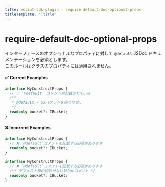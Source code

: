 ```yaml
---
title: eslint-cdk-plugin - require-default-doc-optional-props
titleTemplate: ":title"
---
```


# require-default-doc-optional-props

インターフェースのオプショナルなプロパティに対して `@default` JSDoc ドキュメンテーションを必須とします。  
このルールはクラスのプロパティには適用されません。

#### ✅ Correct Examples

```ts
interface MyConstructProps {
  // ✅ `@default` コメントが記載されている
  /**
   * @default - S3バケットを紐づけない
   */
  readonly bucket?: IBucket;
}
```

#### ❌ Incorrect Examples

```ts
interface MyConstructProps {
  // ❌ `@default`コメントを記載する必要があります
  readonly bucket?: IBucket;
}
```

```ts
interface MyConstructProps {
  // ❌ `@default`コメントを記載する必要があります
  /** デフォルト値の説明がないJSDocコメント */
  readonly bucket?: IBucket;
}
```
